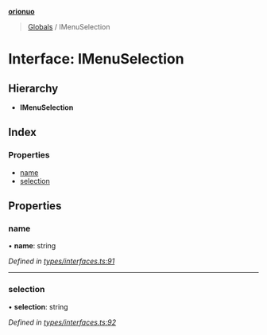 **[orionuo](../README.md)**

> [Globals](../globals.md) / IMenuSelection

# Interface: IMenuSelection

## Hierarchy

* **IMenuSelection**

## Index

### Properties

* [name](imenuselection.md#name)
* [selection](imenuselection.md#selection)

## Properties

### name

•  **name**: string

*Defined in [types/interfaces.ts:91](https://github.com/msviha/orionuo/blob/5f19aed/src/types/interfaces.ts#L91)*

___

### selection

•  **selection**: string

*Defined in [types/interfaces.ts:92](https://github.com/msviha/orionuo/blob/5f19aed/src/types/interfaces.ts#L92)*
